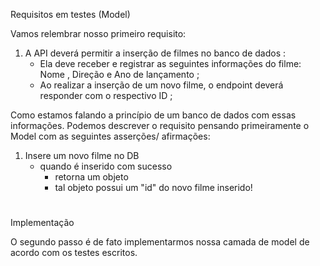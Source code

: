 Requisitos em testes (Model)

Vamos relembrar nosso primeiro requisito:
  1. A API deverá permitir a inserção de filmes no banco de dados :
      - Ela deve receber e registrar as seguintes informações do filme: Nome , Direção e Ano de lançamento ;
      - Ao realizar a inserção de um novo filme, o endpoint deverá responder com o respectivo ID ;

Como estamos falando a princípio de um banco de dados com essas informações. Podemos descrever o requisito pensando primeiramente o Model com as seguintes asserções/ afirmações:
  1. Insere um novo filme no DB
      - quando é inserido com sucesso
        - retorna um objeto
        - tal objeto possui um "id" do novo filme inserido!
#

Implementação

O segundo passo é de fato implementarmos nossa camada de model de acordo com os testes escritos.
